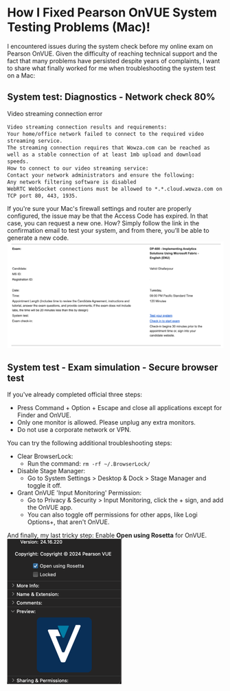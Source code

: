# How I Fixed Pearson OnVUE System Testing Problems (Mac)!

I encountered issues during the system check before my online exam on Pearson OnVUE. Given the difficulty of reaching technical support and the fact that many problems have persisted despite years of complaints, I want to share what finally worked for me when troubleshooting the system test on a Mac:

## System test: Diagnostics - Network check 80%
Video streaming connection error

    Video streaming connection results and requirements:    
    Your home/office network failed to connect to the required video streaming service.  
    The streaming connection requires that Wowza.com can be reached as well as a stable connection of at least 1mb upload and download speeds.    
    How to connect to our video streaming service:    
    Contact your network administrators and ensure the following:    
    Any network filtering software is disabled  
    WebRTC WebSocket connections must be allowed to *.*.cloud.wowza.com on TCP port 80, 443, 1935.

If you're sure your Mac's firewall settings and router are properly configured, the issue may be that the Access Code has expired. 
In that case, you can request a new one. 
How? Simply follow the link in the confirmation email to test your system, and from there, you’ll be able to generate a new code.
![Lint to test your system](https://github.com/VaHiX/notes/blob/3307f9a7e51afb28d9f18dc1af6d5a90f29fa0b4/Images/OnVUE/email.png?raw=true)

## System test - Exam simulation - Secure browser test
If you've already completed official three steps:
 - Press Command + Option + Escape and close all applications except for Finder and OnVUE.
 - Only one monitor is allowed. Please unplug any extra monitors.
 - Do not use a corporate network or VPN.

You can try the following additional troubleshooting steps:
- Clear BrowserLock:
	- Run the command: `rm -rf ~/.BrowserLock/`
- Disable Stage Manager:
	- Go to System Settings > Desktop & Dock > Stage Manager and toggle it off.
- Grant OnVUE 'Input Monitoring' Permission:
	- Go to Privacy & Security > Input Monitoring, click the + sign, and add the OnVUE app.
	- You can also toggle off permissions for other apps, like Logi Options+, that aren't OnVUE.

And finally, my last tricky step:
Enable **Open using Rosetta** for OnVUE.
![Open using Rosetta](https://github.com/VaHiX/notes/blob/3307f9a7e51afb28d9f18dc1af6d5a90f29fa0b4/Images/OnVUE/rosetta.png?raw=true)
